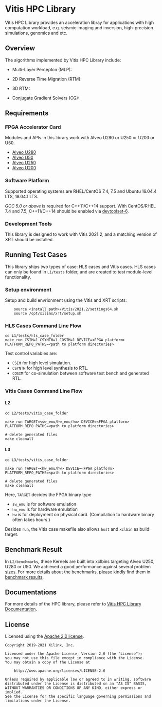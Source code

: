 # Vitis HPC Library 

Vitis HPC Library provides an acceleration libray for applications with high
computation workload,
e.g.  seismic imaging and inversion, high-precision simulations, genomics and etc.

## Overview

The algorithms implemented by Vitis HPC Library include:

- Multi-Layer Percepton (MLP): 

- 2D Reverse Time Migration (RTM):

- 3D RTM:

- Conjugate Gradient Solvers (CG): 


## Requirements

### FPGA Accelerator Card

Modules and APIs in this library work with Alveo U280 or U250 or U200 or U50.

* [Alveo U280](https://www.xilinx.com/products/boards-and-kits/alveo/u280.html)
* [Alveo U50](https://www.xilinx.com/products/boards-and-kits/alveo/u50.html)
* [Alveo U250](https://www.xilinx.com/products/boards-and-kits/alveo/u250.html)
* [Alveo U200](https://www.xilinx.com/products/boards-and-kits/alveo/u200.html)

### Software Platform

Supported operating systems are RHEL/CentOS 7.4, 7.5 and Ubuntu 16.04.4 LTS, 18.04.1 LTS.

_GCC 5.0 or above_ is required for C++11/C++14 support.
With CentOS/RHEL 7.4 and 7.5, C++11/C++14 should be enabled via
[devtoolset-6](https://www.softwarecollections.org/en/scls/rhscl/devtoolset-6/).

### Development Tools

This library is designed to work with Vitis 2021.2,
and a matching version of XRT should be installed.

## Running Test Cases

This library ships two types of case: HLS cases and Vitis cases.
HLS cases can only be found in `L1/tests` folder, and are created to test module-level functionality.

### Setup environment

Setup and build envrionment using the Vitis and XRT scripts:

```
    source <install path>/Vitis/2021.2/settings64.sh
    source /opt/xilinx/xrt/setup.sh
```

### HLS Cases Command Line Flow

```console
cd L1/tests/hls_case_folder
make run CSIM=1 CSYNTH=1 COSIM=1 DEVICE=<FPGA platform> PLATFORM_REPO_PATHS=<path to platform directories>
```

Test control variables are:

- `CSIM` for high level simulation.
- `CSYNTH` for high level synthesis to RTL.
- `COSIM` for co-simulation between software test bench and generated RTL.

### Vitis Cases Command Line Flow

#### L2

```console
cd L2/tests/vitis_case_folder

make run TARGET=<sw_emu/hw_emu/hw> DEVICE=<FPGA platform> PLATFORM_REPO_PATHS=<path to platform directories>

# delete generated files
make cleanall
```

#### L3

```console
cd L3/tests/vitis_case_folder

make run TARGET=<hw_emu/hw> DEVICE=<FPGA platform> PLATFORM_REPO_PATHS=<path to platform directories>

# delete generated files
make cleanall
```

Here, `TARGET` decides the FPGA binary type

- `sw_emu` is for software emulation
- `hw_emu` is for hardware emulation
- `hw` is for deployment on physical card. (Compilation to hardware binary often takes hours.)

Besides ``run``, the Vitis case makefile also allows ``host`` and ``xclbin`` as build target.

## Benchmark Result

In `L2/benchmarks`, these Kernels are built into xclbins targeting Alveo U250, U280 or U50. We achieved a good performance against several problem sizes. For more details about the benchmarks, please kindly find them in [benchmark results](https://xilinx.github.io/Vitis_Libraries/hpc/2021.2/benchmark.html). 

## Documentations

For more details of the HPC library, please refer to [Vitis HPC Library Documentation](https://xilinx.github.io/Vitis_Libraries/hpc/2021.2/index.html).

## License

Licensed using the [Apache 2.0 license](https://www.apache.org/licenses/LICENSE-2.0).

    Copyright 2019-2021 Xilinx, Inc.
    
    Licensed under the Apache License, Version 2.0 (the "License");
    you may not use this file except in compliance with the License.
    You may obtain a copy of the License at
    
        http://www.apache.org/licenses/LICENSE-2.0
    
    Unless required by applicable law or agreed to in writing, software
    distributed under the License is distributed on an "AS IS" BASIS,
    WITHOUT WARRANTIES OR CONDITIONS OF ANY KIND, either express or implied.
    See the License for the specific language governing permissions and
    limitations under the License.
